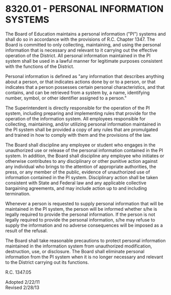 8320.01 - PERSONAL INFORMATION SYSTEMS
======================================

The Board of Education maintains a personal information ("PI") systems
and shall do so in accordance with the provisions of R.C. Chapter 1347.
The Board is committed to only collecting, maintaining, and using the
personal information that is necessary and relevant to it carrying out
the effective operation of the District. All personal information
maintained in the PI system shall be used in a lawful manner for
legitimate purposes consistent with the functions of the District.

Personal information is defined as "any information that describes
anything about a person, or that indicates actions done by or to a
person, or that indicates that a person possesses certain personal
characteristics, and that contains, and can be retrieved from a system
by, a name, identifying number, symbol, or other identifier assigned to
a person."

The Superintendent is directly responsible for the operation of the PI
system, including preparing and implementing rules that provide for the
operation of the information system. All employees responsible for
collecting, maintaining, and/or utilizing personal information
maintained in the PI system shall be provided a copy of any rules that
are promulgated and trained in how to comply with them and the
provisions of the law.

The Board shall discipline any employee or student who engages in the
unauthorized use or release of the personal information contained in the
PI system. In addition, the Board shall discipline any employee who
initiates or otherwise contributes to any disciplinary or other punitive
action against any individual who brings to the attention of appropriate
authorities, the press, or any member of the public, evidence of
unauthorized use of information contained in the PI system. Disciplinary
action shall be taken consistent with State and Federal law and any
applicable collective bargaining agreements, and may include action up
to and including termination.

Whenever a person is requested to supply personal information that will
be maintained in the PI system, the person will be informed whether s/he
is legally required to provide the personal information. If the person
is not legally required to provide the personal information, s/he may
refuse to supply the information and no adverse consequences will be
imposed as a result of the refusal.

The Board shall take reasonable precautions to protect personal
information maintained in the information system from unauthorized
modification, destruction, use, or disclosure. The Board shall eliminate
personal information from the PI system when it is no longer necessary
and relevant to the District carrying out its functions.

R.C. 1347.05

Adopted 2/22/11\
 Revised 2/28/13
